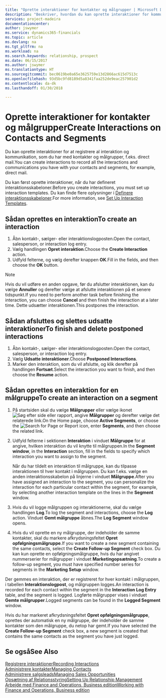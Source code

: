 ```yaml
---
title: "Oprette interaktioner for kontakter og målgrupper | Microsoft Docs"
description: "Beskriver, hvordan du kan oprette interaktioner for kommunikation, som du har med kontakter og målgrupper i Finance and Operations, Business edition, f.eks. direct mail."
services: project-madeira
documentationcenter: 
author: jswymer
ms.service: dynamics365-financials
ms.topic: article
ms.devlang: na
ms.tgt_pltfrm: na
ms.workload: na
ms.search.keywords: relationship, prospect
ms.date: 06/15/2017
ms.author: jswymer
ms.translationtype: HT
ms.sourcegitcommit: bec0619be0a65e3625759e13d2866ac615d7513c
ms.openlocfilehash: 93d5bc9fd8189d5a8341faa252de9eac257901d2
ms.contentlocale: da-dk
ms.lasthandoff: 01/30/2018

---
```

# <a name="create-interactions-on-contacts-and-segments"></a><span data-ttu-id="0c1ec-103">Oprette interaktioner for kontakter og målgrupper</span><span class="sxs-lookup"><span data-stu-id="0c1ec-103">Create Interactions on Contacts and Segments</span></span>
<span data-ttu-id="0c1ec-104">Du kan oprette interaktioner for at registrere al interaktion og kommunikation, som du har med kontakter og målgrupper, f.eks. direct mail.</span><span class="sxs-lookup"><span data-stu-id="0c1ec-104">You can create interactions to record all the interactions and communications you have with your contacts and segments, for example, direct mail.</span></span>

<span data-ttu-id="0c1ec-105">Du kan først oprette interaktioner, når du har defineret interaktionsskabeloner.</span><span class="sxs-lookup"><span data-stu-id="0c1ec-105">Before you create interactions, you must set up interaction templates.</span></span> <span data-ttu-id="0c1ec-106">Du kan finde flere oplysninger i [Definere interaktionsskabeloner](marketing-interactions.md).</span><span class="sxs-lookup"><span data-stu-id="0c1ec-106">For more information, see  [Set Up Interaction Templates](marketing-interactions.md).</span></span>

## <a name="to-create-an-interaction"></a><span data-ttu-id="0c1ec-107">Sådan oprettes en interaktion</span><span class="sxs-lookup"><span data-stu-id="0c1ec-107">To create an interaction</span></span>
1. <span data-ttu-id="0c1ec-108">Åbn kontakt-, sælger- eller interaktionslogposten.</span><span class="sxs-lookup"><span data-stu-id="0c1ec-108">Open the contact, salesperson, or interaction log entry.</span></span>
2. <span data-ttu-id="0c1ec-109">Vælg handlingen **Opret interaktion**.</span><span class="sxs-lookup"><span data-stu-id="0c1ec-109">Choose the **Create Interaction** action.</span></span>
3. <span data-ttu-id="0c1ec-110">Udfyld felterne, og vælg derefter knappen **OK**.</span><span class="sxs-lookup"><span data-stu-id="0c1ec-110">Fill in the fields, and then choose the **OK** button.</span></span>

> [!NOTE]  
>   <span data-ttu-id="0c1ec-111">Hvis du vil udføre en anden opgave, før du afslutter interaktionen, kan du vælge **Annuller** og derefter vælge at afslutte interaktionen på et senere tidspunkt.</span><span class="sxs-lookup"><span data-stu-id="0c1ec-111">If you need to perform another task before finishing the interaction, you can choose **Cancel** and then finish the interaction at a later time.</span></span> <span data-ttu-id="0c1ec-112">Dette udsætter interaktionen.</span><span class="sxs-lookup"><span data-stu-id="0c1ec-112">This postpones the interaction.</span></span>

## <a name="to-finish-and-delete-postponed-interactions"></a><span data-ttu-id="0c1ec-113">Sådan afsluttes og slettes udsatte interaktioner</span><span class="sxs-lookup"><span data-stu-id="0c1ec-113">To finish and delete postponed interactions</span></span>
1. <span data-ttu-id="0c1ec-114">Åbn kontakt-, sælger- eller interaktionslogposten.</span><span class="sxs-lookup"><span data-stu-id="0c1ec-114">Open the contact, salesperson, or interaction log entry.</span></span>
2. <span data-ttu-id="0c1ec-115">Vælg **Udsatte interaktioner**.</span><span class="sxs-lookup"><span data-stu-id="0c1ec-115">Choose **Postponed Interactions**.</span></span>
3. <span data-ttu-id="0c1ec-116">Marker den interaktion, som du vil afslutte, og klik derefter på handlingen **Fortsæt**.</span><span class="sxs-lookup"><span data-stu-id="0c1ec-116">Select the interaction you want to finish, and then choose the **Resume** action.</span></span>

## <a name="to-create-an-interaction-on-a-segment"></a><span data-ttu-id="0c1ec-117">Sådan oprettes en interaktion for en målgruppe</span><span class="sxs-lookup"><span data-stu-id="0c1ec-117">To create an interaction on a segment</span></span>
1. <span data-ttu-id="0c1ec-118">På startsiden skal du vælge **Målgrupper** eller vælge ikonet ![Søg efter side eller rapport](media/ui-search/search_small.png "Ikonet Søg efter side eller rapport"), angive **Målgrupper** og derefter vælge det relaterede link.</span><span class="sxs-lookup"><span data-stu-id="0c1ec-118">On the Home page, choose **Active Segments**, or choose the ![Search for Page or Report](media/ui-search/search_small.png "Search for Page or Report icon") icon, enter **Segments**, and then choose the related link.</span></span>
2. <span data-ttu-id="0c1ec-119">Udfyld felterne i sektionen **Interaktion** i vinduet **Målgruppe** for at angive, hvilken interaktion du vil knytte til målgruppen.</span><span class="sxs-lookup"><span data-stu-id="0c1ec-119">In the **Segment window**, in the **Interaction** section, fill in the fields to specify which interaction you want to assign to the segment.</span></span>

    <span data-ttu-id="0c1ec-120">Når du har tildelt en interaktion til målgruppe, kan du tilpasse interaktionen til hver kontakt i målgruppen. Du kan f.eks. vælge en anden interaktionsskabelon på linjerne i vinduet **Målgruppe**.</span><span class="sxs-lookup"><span data-stu-id="0c1ec-120">After you have assigned an interaction to the segment, you can personalize the interaction for each particular contact within the segment, for example, by selecting another interaction template on the lines in the **Segment** window.</span></span>  
3. <span data-ttu-id="0c1ec-121">Hvis du vil logge målgruppen og interaktionerne, skal du vælge handlingen **Log**.</span><span class="sxs-lookup"><span data-stu-id="0c1ec-121">To log the segment and interactions, choose the **Log** action.</span></span> <span data-ttu-id="0c1ec-122">Vinduet **Gemt målgruppe** åbnes.</span><span class="sxs-lookup"><span data-stu-id="0c1ec-122">The **Log Segment** window opens.</span></span>
4. <span data-ttu-id="0c1ec-123">Hvis du vil oprette en ny målgruppe, der indeholder de samme kontakter, skal du markere afkrydsningsfeltet **Opret opfølgningsmålgruppe**.</span><span class="sxs-lookup"><span data-stu-id="0c1ec-123">If you want to create a new segment containing the same contacts, select the **Create Follow-up Segment** check box.</span></span> <span data-ttu-id="0c1ec-124">Du kan kun oprette en opfølgningsmålgruppe, hvis du har angivet nummerserier for målgrupper i vinduet **Marketingopsætning**.</span><span class="sxs-lookup"><span data-stu-id="0c1ec-124">To create a follow-up segment, you must have specified number series for segments in the **Marketing Setup** window.</span></span>

<span data-ttu-id="0c1ec-125">Der gemmes en interaktion, der er registreret for hver kontakt i målgruppen, i tabellen **Interaktionslogpost**, og målgruppen logges.</span><span class="sxs-lookup"><span data-stu-id="0c1ec-125">An interaction is recorded for each contact within the segment in the **Interaction Log Entry** table, and the segment is logged.</span></span> <span data-ttu-id="0c1ec-126">Logførte målgrupper vises i vinduet **Gemte målgrupper**.</span><span class="sxs-lookup"><span data-stu-id="0c1ec-126">Logged segments can be found in the **Logged Segment** window.</span></span>

<span data-ttu-id="0c1ec-127">Hvis du har markeret afkrydsningsfeltet **Opret opfølgningsmålgruppe**, oprettes der automatisk en ny målgruppe, der indeholder de samme kontakter som den målgruppe, du netop har gemt.</span><span class="sxs-lookup"><span data-stu-id="0c1ec-127">If you have selected the **Create Follow-up Segment** check box, a new segment is created that contains the same contacts as the segment you have just logged.</span></span>

## <a name="see-also"></a><span data-ttu-id="0c1ec-128">Se også</span><span class="sxs-lookup"><span data-stu-id="0c1ec-128">See Also</span></span>
[<span data-ttu-id="0c1ec-129">Registrere interaktioner</span><span class="sxs-lookup"><span data-stu-id="0c1ec-129">Recording Interactions</span></span>](marketing-interactions.md)  
[<span data-ttu-id="0c1ec-130">Administrere kontakter</span><span class="sxs-lookup"><span data-stu-id="0c1ec-130">Managing Contacts</span></span>](marketing-contacts.md)  
[<span data-ttu-id="0c1ec-131">Administrere salgsleads</span><span class="sxs-lookup"><span data-stu-id="0c1ec-131">Managing Sales Opportunities</span></span>](marketing-manage-sales-opportunities.md)  
[<span data-ttu-id="0c1ec-132">Opsætning af Relationsstyring</span><span class="sxs-lookup"><span data-stu-id="0c1ec-132">Setting Up Relationship Management</span></span>](marketing-setup-marketing.md)  
[<span data-ttu-id="0c1ec-133">Arbejde med Finance and Operations, Business edition</span><span class="sxs-lookup"><span data-stu-id="0c1ec-133">Working with Finance and Operations, Business edition</span></span>](ui-work-product.md)

